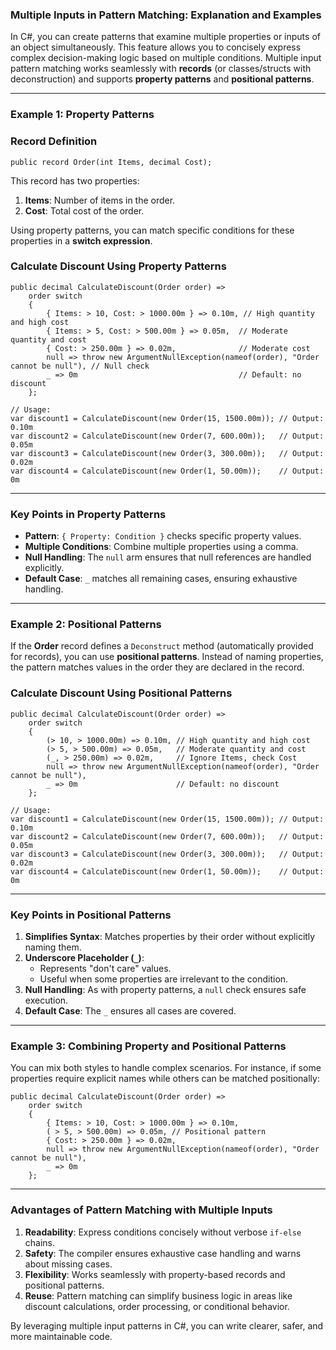 ### **Multiple Inputs in Pattern Matching: Explanation and Examples**

In C#, you can create patterns that examine multiple properties or inputs of an object simultaneously. This feature allows you to concisely express complex decision-making logic based on multiple conditions. Multiple input pattern matching works seamlessly with **records** (or classes/structs with deconstruction) and supports **property patterns** and **positional patterns**.

---

### **Example 1: Property Patterns**

### **Record Definition**

```
public record Order(int Items, decimal Cost);

```

This record has two properties:

1.  **Items**: Number of items in the order.
2.  **Cost**: Total cost of the order.

Using property patterns, you can match specific conditions for these properties in a **switch expression**.

### **Calculate Discount Using Property Patterns**

```
public decimal CalculateDiscount(Order order) =>
    order switch
    {
        { Items: > 10, Cost: > 1000.00m } => 0.10m, // High quantity and high cost
        { Items: > 5, Cost: > 500.00m } => 0.05m,  // Moderate quantity and cost
        { Cost: > 250.00m } => 0.02m,              // Moderate cost
        null => throw new ArgumentNullException(nameof(order), "Order cannot be null"), // Null check
        _ => 0m                                    // Default: no discount
    };

// Usage:
var discount1 = CalculateDiscount(new Order(15, 1500.00m)); // Output: 0.10m
var discount2 = CalculateDiscount(new Order(7, 600.00m));   // Output: 0.05m
var discount3 = CalculateDiscount(new Order(3, 300.00m));   // Output: 0.02m
var discount4 = CalculateDiscount(new Order(1, 50.00m));    // Output: 0m

```

---

### **Key Points in Property Patterns**

- **Pattern**: `{ Property: Condition }` checks specific property values.
- **Multiple Conditions**: Combine multiple properties using a comma.
- **Null Handling**: The `null` arm ensures that null references are handled explicitly.
- **Default Case**: `_` matches all remaining cases, ensuring exhaustive handling.

---

### **Example 2: Positional Patterns**

If the **Order** record defines a `Deconstruct` method (automatically provided for records), you can use **positional patterns**. Instead of naming properties, the pattern matches values in the order they are declared in the record.

### **Calculate Discount Using Positional Patterns**

```
public decimal CalculateDiscount(Order order) =>
    order switch
    {
        (> 10, > 1000.00m) => 0.10m, // High quantity and high cost
        (> 5, > 500.00m) => 0.05m,   // Moderate quantity and cost
        (_, > 250.00m) => 0.02m,     // Ignore Items, check Cost
        null => throw new ArgumentNullException(nameof(order), "Order cannot be null"),
        _ => 0m                      // Default: no discount
    };

// Usage:
var discount1 = CalculateDiscount(new Order(15, 1500.00m)); // Output: 0.10m
var discount2 = CalculateDiscount(new Order(7, 600.00m));   // Output: 0.05m
var discount3 = CalculateDiscount(new Order(3, 300.00m));   // Output: 0.02m
var discount4 = CalculateDiscount(new Order(1, 50.00m));    // Output: 0m

```

---

### **Key Points in Positional Patterns**

1.  **Simplifies Syntax**: Matches properties by their order without explicitly naming them.
2.  **Underscore Placeholder (`_`)**:
    - Represents "don't care" values.
    - Useful when some properties are irrelevant to the condition.
3.  **Null Handling**: As with property patterns, a `null` check ensures safe execution.
4.  **Default Case**: The `_` ensures all cases are covered.

---

### **Example 3: Combining Property and Positional Patterns**

You can mix both styles to handle complex scenarios. For instance, if some properties require explicit names while others can be matched positionally:

```
public decimal CalculateDiscount(Order order) =>
    order switch
    {
        { Items: > 10, Cost: > 1000.00m } => 0.10m,
        ( > 5, > 500.00m) => 0.05m, // Positional pattern
        { Cost: > 250.00m } => 0.02m,
        null => throw new ArgumentNullException(nameof(order), "Order cannot be null"),
        _ => 0m
    };

```

---

### **Advantages of Pattern Matching with Multiple Inputs**

1.  **Readability**: Express conditions concisely without verbose `if-else` chains.
2.  **Safety**: The compiler ensures exhaustive case handling and warns about missing cases.
3.  **Flexibility**: Works seamlessly with property-based records and positional patterns.
4.  **Reuse**: Pattern matching can simplify business logic in areas like discount calculations, order processing, or conditional behavior.

By leveraging multiple input patterns in C#, you can write clearer, safer, and more maintainable code.
